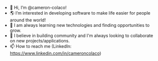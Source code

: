 - 👋 Hi, I’m @cameron-colaco!
- 🌎 I’m interested in developing software to make life easier for people around the world!
- 🌱 I am always learning new technologies and finding opportunities to grow.
- 💞️ I believe in building community and I'm always looking to collaborate on new projects/applications.
- 📫 How to reach me (LinkedIn: https://www.linkedin.com/in/cameroncolaco)

<!---
cameron-colaco/cameron-colaco is a ✨ special ✨ repository because its `README.md` (this file) appears on your GitHub profile.
You can click the Preview link to take a look at your changes.
--->
